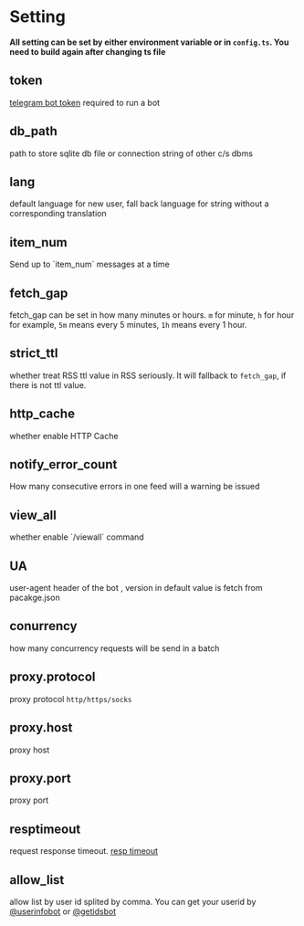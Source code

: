 # Setting

<style>
    .page-content h2 {
        margin-top: 2rem;
    }
</style>

**All setting can be set by either environment variable or in `config.ts`. You need to build again after changing ts file**

## token

<ConfigItem required="true" setting="token" env="RSSBOT_TOKEN">
    <a href=https://core.telegram.org/bots#3-how-do-i-create-a-bot rel="noreffer noopener" >telegram bot token</a> required to run a bot
</ConfigItem>

## db_path

<ConfigItem setting="db_path" env="RSSBOT_DB_PATH" defaultValue="data/database.db">
    path to store sqlite db file or connection string of other c/s dbms
</ConfigItem>

## lang

<ConfigItem setting="lang" env="RSSBOT_LANG" defaultValue="zh-CN">
    default language for new user, fall back language for string without a corresponding translation
</ConfigItem>

## item_num

<ConfigItem setting="item_num" env="RSSBOT_ITEM_NUM" defaultValue="10">
    Send up to `item_num` messages at a time
</ConfigItem>

## fetch_gap

<ConfigItem setting="item_num" env="RSSBOT_FETCH_GAP" defaultValue="5m">
    fetch_gap can be set in how many minutes or hours.
    <code>m</code> for minute, <code>h</code> for hour for example, <code>5m</code> means every 5 minutes, <code>1h</code> means every 1 hour.
</ConfigItem>

## strict_ttl

<ConfigItem setting="strict_ttl" env="RSSBOT_STRICT_TTL" defaultValue="true">
    whether treat RSS ttl value in RSS seriously. It will fallback to <code>fetch_gap</code>, if there is not ttl value.
</ConfigItem>

## http_cache

<ConfigItem setting="http_cache" env="RSSBOT_HTTP_CACHE" defaultValue="false">
    whether enable HTTP Cache
</ConfigItem>

## notify_error_count

<ConfigItem setting="notify_error_count" env="NOTIFY_ERR_COUNT" defaultValue="5">
    How many consecutive errors in one feed will a warning be issued
</ConfigItem>

## view_all

<ConfigItem setting="view_all" env="RSSBOT_VIEW_ALL" defaultValue="false">
    whether enable `/viewall` command
</ConfigItem>

## UA

<ConfigItem setting="UA" env="RSSBOT_UA" defaultValue="Mozilla/5.0  NodeRSSBot v${version}(https://github.com/fengkx/NodeRSSBot)">
    user-agent header of the bot , version in default value is fetch from pacakge.json
</ConfigItem>

## conurrency

<ConfigItem setting="concurrency" env="RSSBOT_CONCURRENCY" defaultValue="200">
    how many concurrency requests will be send in a batch
</ConfigItem>

## proxy.protocol

<ConfigItem setting="proxy.protocol" env="PROXY_PROTOCOL" defaultValue="null">
    proxy protocol <code>http/https/socks</code>
</ConfigItem>

## proxy.host

<ConfigItem setting="proxy.host" env="PROXY_HOST" defaultValue="null">
    proxy host
</ConfigItem>

## proxy.port

<ConfigItem setting="proxy.port" env="PROXY_PORT" defaultValue="null">
    proxy port
</ConfigItem>

## resptimeout

<ConfigItem setting="resp_timeout" env="RSSBOT_RESP_TIMEOUT" defaultValue="40(s)">
    request response timeout. <a href="https://www.npmjs.com/package/got#timeout" target="_blank" rel="noreferrer" >resp timeout</a>
</ConfigItem>

## allow_list

<ConfigItem setting="allow_list" env="RSSBOT_ALLOW_LIST" defaultValue="null">
    allow list by user id splited by comma. You can get your userid by <a href="https://t.me/userinfobot" rel="nofollow">@userinfobot</a> or <a href="https://t.me/getidsbot" rel="nofollow">@getidsbot</a>
</ConfigItem>
